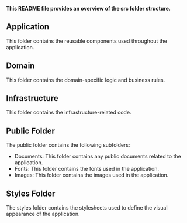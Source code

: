 **This README file provides an overview of the src folder structure.**

## Application

This folder contains the reusable components used throughout the application.

## Domain

This folder contains the domain-specific logic and business rules.

## Infrastructure

This folder contains the infrastructure-related code.

## Public Folder

The public folder contains the following subfolders:

- Documents: This folder contains any public documents related to the application.
- Fonts: This folder contains the fonts used in the application.
- Images: This folder contains the images used in the application.

## Styles Folder

The styles folder contains the stylesheets used to define the visual appearance of the application.
